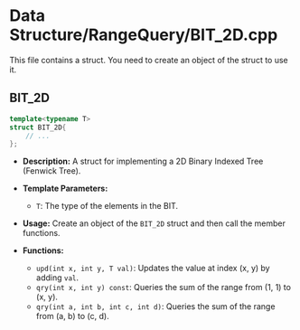 # Data Structure/RangeQuery/BIT_2D.cpp

This file contains a struct. You need to create an object of the struct to use it.

## BIT_2D

```cpp
template<typename T>
struct BIT_2D{
	// ...
};
```

*   **Description:** A struct for implementing a 2D Binary Indexed Tree (Fenwick Tree).
*   **Template Parameters:**
    *   `T`: The type of the elements in the BIT.
*   **Usage:** Create an object of the `BIT_2D` struct and then call the member functions.

*   **Functions:**
    *   `upd(int x, int y, T val)`: Updates the value at index (x, y) by adding `val`.
    *   `qry(int x, int y) const`: Queries the sum of the range from (1, 1) to (x, y).
    *   `qry(int a, int b, int c, int d)`: Queries the sum of the range from (a, b) to (c, d).
